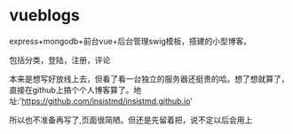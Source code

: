 # vueblogs

express+mongodb+前台vue+后台管理swig模板，搭建的小型博客。  

包括分类，登陆，注册，评论  

本来是想写好放线上去，但看了看一台独立的服务器还挺贵的哈。想了想就算了，直接在github上搞个个人博客算了。地址:'https://github.com/insistmd/insistmd.github.io'  

所以也不准备再写了,页面很简陋。但还是先留着把，说不定以后会用上
